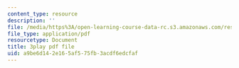 ```yaml
---
content_type: resource
description: ''
file: /media/https%3A/open-learning-course-data-rc.s3.amazonaws.com/res-5-0001-digital-lab-techniques-manual-spring-2007/a9be6d142e165af575fb3acdf6edcfaf_B_QyhG2-VBI.pdf
file_type: application/pdf
resourcetype: Document
title: 3play pdf file
uid: a9be6d14-2e16-5af5-75fb-3acdf6edcfaf
---
```

